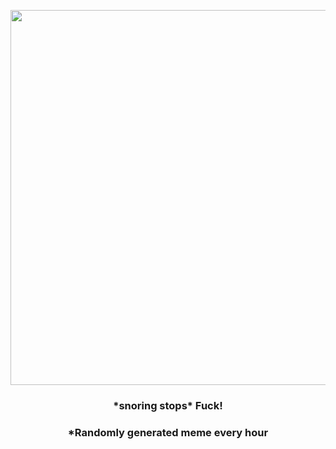 <p align="center">
        <img src="https://i.redd.it/0rujjqeik2x81.gif" width="600" height="600">
        </p>
        <h3 align="center">*snoring stops* Fuck!</h3>
        <h3 align="center">*Randomly generated meme every hour</h3>
    